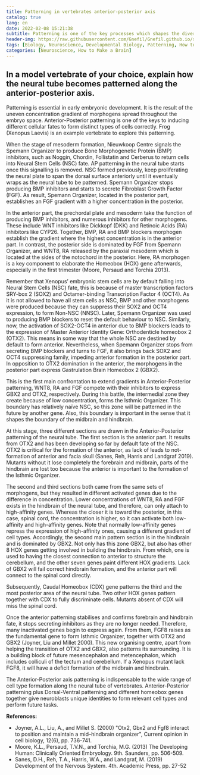 ```yaml
---
title: Patterning in vertebrates anterior-posterior axis
catalog: true
lang: en
date: 2022-02-08 15:21:38
subtitle: Patterning is one of the key processes which shapes the diversity and the role of each part of the Central Nervous System (CNS). In this post, we explore anterior-posterior axis patterning in frog (Xenopus Laevis) through an small answer essay to this question.
header-img: https://raw.githubusercontent.com/Gnefil/Gnefil.github.io/src/img/post_images/patterning_bg.jpg
tags: [Biology, Neuroscience, Developmental Biology, Patterning, How to Make a Brain]
categories: [Neuroscience, How to Make a Brain]
---
```

## In a model vertebrate of your choice, explain how the neural tube becomes patterned along the anterior-posterior axis. 

Patterning is essential in early embryonic development. It is the result of the uneven concentration gradient of morphogens spread throughout the embryo space. Anterior-Posterior patterning is one of the keys to inducing different cellular fates to form distinct types of cells correctly. Frog (Xenopus Laevis) is an example vertebrate to explore this patterning.

When the stage of mesoderm formation, Nieuwkoop Centre signals the Spemann Organizer to produce Bone Morphogenetic Protein (BMP) inhibitors, such as Noggin, Chordin, Follistatin and Cerberus to return cells into Neural Stem Cells (NSC) fate. AP patterning in the neural tube starts once this signalling is removed. NSC formed previously, keep proliferating the neural plate to span the dorsal surface anteriorly until it eventually wraps as the neural tube to be patterned. Spemann Organizer stops producing BMP inhibitors and starts to secrete Fibroblast Growth Factor (FGF). As result, Spemann Organizer, located in the posterior part, establishes an FGF gradient with a higher concentration in the posterior.

In the anterior part, the prechordal plate and mesoderm take the function of producing BMP inhibitors, and numerous inhibitors for other morphogens. These include WNT inhibitors like Dickkopf (DKK) and Retinoic Acids (RA) inhibitors like CYP26. Together, BMP, RA and BMP blockers morphogen establish the gradient where the highest concentration is in the anterior part.
In contrast, the posterior side is dominated by FGF from Spemann Organizer, and WNT8, RA released by the paraxial mesoderm which is located at the sides of the notochord in the posterior. Here, RA morphogen is a key component to elaborate the Homeobox (HOX) gene afterwards, especially in the first trimester (Moore, Persaud and Torchia 2013).

Remember that Xenopus’ embryonic stem cells are by default falling into Neural Stem Cells (NSC) fate, this is because of master transcription factors SRY-box 2 (SOX2) and Octamer-binding Transcription Factor 4 (OCT4). As it is not allowed to have all stem cells as NSC, BMP and other morphogens were produced because they can suppress their SOX2 and OCT4 expression, to form Non-NSC (NNSC). Later, Spemann Organizer was used to producing BMP blockers to reset the default behaviour to NSC. Similarly, now, the activation of SOX2-OCT4 in anterior due to BMP blockers leads to the expression of Master Anterior Identity Gene: Orthodenticle homeobox 2 (OTX2). This means in some way that the whole NSC are destined by default to form anterior. Nevertheless, when Spemann Organizer stops from secreting BMP blockers and turns to FGF, it also brings back SOX2 and OCT4 suppressing family, impeding anterior formation in the posterior part. In opposition to OTX2 domination in the anterior, the morphogens in the posterior part express Gastrulation Brain Homeobox 2 (GBX2).

This is the first main confrontation to extend gradients in Anterior-Posterior patterning, WNT8, RA and FGF compete with their inhibitors to express GBX2 and OTX2, respectively. During this battle, the intermedial zone they create because of low concentration, forms the Isthmic Organizer. This boundary has relatively naïve NSC, so this zone will be patterned in the future by another gene. Also, this boundary is important in the sense that it shapes the boundary of the midbrain and hindbrain.

At this stage, three different sections are drawn in the Anterior-Posterior patterning of the neural tube. The first section is the anterior part. It results from OTX2 and has been developing so far by default fate of the NSC. OTX2 is critical for the formation of the anterior, as lack of leads to not-formation of anterior and facia skull (Sanes, Reh, Harris and Landgraf 2019). Mutants without it lose completely the forebrain and midbrain, parts of the hindbrain are lost too because the anterior is important to the formation of the Isthmic Organizer.

The second and third sections both came from the same sets of morphogens, but they resulted in different activated genes due to the difference in concentration. Lower concentrations of WNT8, RA and FGF exists in the hindbrain of the neural tube, and therefore, can only attach to high-affinity genes. Whereas the closer it is toward the posterior, in this case, spinal cord, the concentration is higher, so it can activate both low-affinity and high-affinity genes. Note that normally low-affinity genes repress the expression of high-affinity ones, causing a different gradient of cell types. Accordingly, the second main pattern section is in the hindbrain and is dominated by GBX2. Not only has this zone GBX2, but also has other 8 HOX genes getting involved in building the hindbrain. From which, one is used to having the closest connection to anterior to structure the cerebellum, and the other seven genes paint different HOX gradients. Lack of GBX2 will fail correct hindbrain formation, and the anterior part will connect to the spinal cord directly. 

Subsequently, Caudal Homeobox (CDX) gene patterns the third and the most posterior area of the neural tube. Two other HOX genes pattern together with CDX to fully discriminate cells. Mutants absent of CDX will miss the spinal cord.

Once the anterior patterning stabilises and confirms forebrain and hindbrain fate, it stops secreting inhibitors as they are no longer needed. Therefore, many inactivated genes begin to express again. From them, FGF8 raises as the fundamental gene to form Isthmic Organizer, together with OTX2 and GBX2 (Joyner, Liu and Millet 2000). This new organising centre, apart from helping the transition of OTX2 and GBX2, also patterns its surrounding. It is a building block of future mesencephalon and metencephalon, which includes colliculi of the tectum and cerebellum. If a Xenopus mutant lack FGF8, it will have a deficit formation of the midbrain and hindbrain.

The Anterior-Posterior axis patterning is indispensable to the wide range of cell type formation along the neural tube of vertebrates. Anterior-Posterior patterning plus Dorsal-Ventral patterning and different homeobox genes together give neuroblasts unique identities to form relevant cell types and perform future tasks.

**References:**
- Joyner, A.L., Liu, A., and Millet S. (2000) "Otx2, Gbx2 and Fgf8 interact to position and maintain a mid–hindbrain organizer", Current opinion in cell biology, 12(6), pp. 736-741.
- Moore, K.L., Persaud, T.V.N., and Torchia, M.G. (2013) The Developing Human: Clinically Oriented Embryology. 9th. Saunders, pp. 506-509.
- Sanes, D.H., Reh, T.A., Harris, W.A., and Landgraf, M. (2019) Development of the Nervous System. 4th. Academic Press, pp. 27-52

